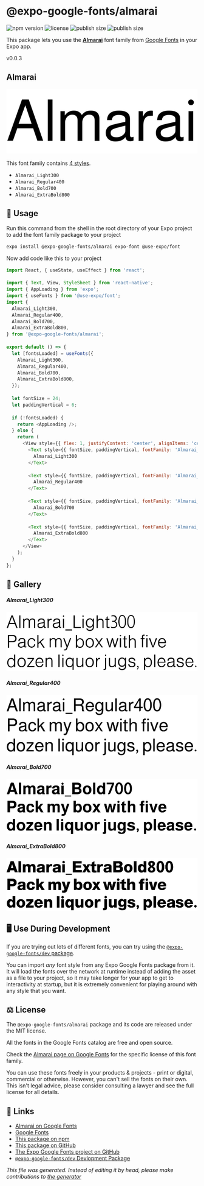 # @expo-google-fonts/almarai

![npm version](https://flat.badgen.net/npm/v/@expo-google-fonts/almarai)
![license](https://flat.badgen.net/github/license/expo/google-fonts)
![publish size](https://flat.badgen.net/packagephobia/install/@expo-google-fonts/almarai)
![publish size](https://flat.badgen.net/packagephobia/publish/@expo-google-fonts/almarai)

This package lets you use the [**Almarai**](https://fonts.google.com/specimen/Almarai) font family from [Google Fonts](https://fonts.google.com/) in your Expo app.

v0.0.3

## Almarai

![Almarai](./font-family.png)

This font family contains [4 styles](#gallery).

- `Almarai_Light300`
- `Almarai_Regular400`
- `Almarai_Bold700`
- `Almarai_ExtraBold800`

## 🔡 Usage

Run this command from the shell in the root directory of your Expo project to add the font family package to your project
```sh
expo install @expo-google-fonts/almarai expo-font @use-expo/font
```

Now add code like this to your project
```js
import React, { useState, useEffect } from 'react';

import { Text, View, StyleSheet } from 'react-native';
import { AppLoading } from 'expo';
import { useFonts } from '@use-expo/font';
import {
  Almarai_Light300,
  Almarai_Regular400,
  Almarai_Bold700,
  Almarai_ExtraBold800,
} from '@expo-google-fonts/almarai';

export default () => {
  let [fontsLoaded] = useFonts({
    Almarai_Light300,
    Almarai_Regular400,
    Almarai_Bold700,
    Almarai_ExtraBold800,
  });

  let fontSize = 24;
  let paddingVertical = 6;

  if (!fontsLoaded) {
    return <AppLoading />;
  } else {
    return (
      <View style={{ flex: 1, justifyContent: 'center', alignItems: 'center' }}>
        <Text style={{ fontSize, paddingVertical, fontFamily: 'Almarai_Light300' }}>
          Almarai_Light300
        </Text>

        <Text style={{ fontSize, paddingVertical, fontFamily: 'Almarai_Regular400' }}>
          Almarai_Regular400
        </Text>

        <Text style={{ fontSize, paddingVertical, fontFamily: 'Almarai_Bold700' }}>
          Almarai_Bold700
        </Text>

        <Text style={{ fontSize, paddingVertical, fontFamily: 'Almarai_ExtraBold800' }}>
          Almarai_ExtraBold800
        </Text>
      </View>
    );
  }
};

```

## 📖 Gallery

##### Almarai_Light300
![Almarai_Light300](./d65c40f0692b45d73302895b80e837f57f1b4e69a5d3255c3f186919eab23780.ttf.png)

##### Almarai_Regular400
![Almarai_Regular400](./1b22529a81e051312110ae38c450d9b4f5474030f2275dc4574f26c8fcf5318e.ttf.png)

##### Almarai_Bold700
![Almarai_Bold700](./6cf3b7ecc9ac853f7071684fc5dfb22dd3a13f41901fee6aeb54cd9cc81d1126.ttf.png)

##### Almarai_ExtraBold800
![Almarai_ExtraBold800](./55d68f8e4adef1c44ed2dbc154537092c330112b9ac46a94338e58f08f02bcb6.ttf.png)


## 🖥️ Use During Development

If you are trying out lots of different fonts, you can try using the [`@expo-google-fonts/dev` package](https://github.com/expo/google-fonts/tree/master/font-packages/dev#readme).

You can import *any* font style from any Expo Google Fonts package from it. It will load the fonts
over the network at runtime instead of adding the asset as a file to your project, so it may take longer
for your app to get to interactivity at startup, but it is extremely convenient
for playing around with any style that you want.

## ⚖️ License

The `@expo-google-fonts/almarai` package and its code are released under the MIT license.

All the fonts in the Google Fonts catalog are free and open source.

Check the [Almarai page on Google Fonts](https://fonts.google.com/specimen/Almarai) for the specific license of this font family.

You can use these fonts freely in your products & projects - print or digital, commercial or otherwise. However, you can't sell the fonts on their own. This isn't legal advice, please consider consulting a lawyer and see the full license for all details.

## 🔗 Links

- [Almarai on Google Fonts](https://fonts.google.com/specimen/Almarai)
- [Google Fonts](https://fonts.google.com/)
- [This package on npm](https://www.npmjs.com/package/@expo-google-fonts/almarai)
- [This package on GitHub](https://github.com/expo/google-fonts/tree/master/font-packages/almarai)
- [The Expo Google Fonts project on GitHub](https://github.com/expo/google-fonts)
- [`@expo-google-fonts/dev` Devlopment Package](https://github.com/expo/google-fonts/tree/master/font-packages/dev)


*This file was generated. Instead of editing it by head, please make contributions to [the generator](https://github.com/expo/google-fonts/tree/master/packages/generator)*
